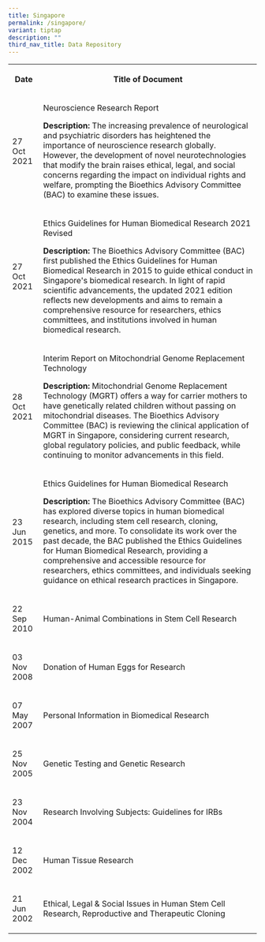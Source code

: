 ```yaml
---
title: Singapore
permalink: /singapore/
variant: tiptap
description: ""
third_nav_title: Data Repository
---
```

<table style="minWidth: 50px">
<colgroup>
<col>
<col>
</colgroup>
<tbody>
<tr>
<th rowspan="1" colspan="1">
<p>Date</p>
</th>
<th rowspan="1" colspan="1">
<p>Title of Document</p>
</th>
</tr>
<tr>
<td rowspan="1" colspan="1">
<p>27 Oct 2021</p>
</td>
<td rowspan="1" colspan="1">
<p>Neuroscience Research Report</p>
<p><strong>Description:</strong> The increasing prevalence of neurological
and psychiatric disorders has heightened the importance of neuroscience
research globally. However, the development of novel neurotechnologies
that modify the brain raises ethical, legal, and social concerns regarding
the impact on individual rights and welfare, prompting the Bioethics Advisory
Committee (BAC) to examine these issues.</p>
</td>
</tr>
<tr>
<td rowspan="1" colspan="1">
<p>27 Oct 2021</p>
</td>
<td rowspan="1" colspan="1">
<p>Ethics Guidelines for Human Biomedical Research 2021 Revised</p>
<p><strong>Description: </strong>The Bioethics Advisory Committee (BAC) first
published the Ethics Guidelines for Human Biomedical Research in 2015 to
guide ethical conduct in Singapore's biomedical research. In light of rapid
scientific advancements, the updated 2021 edition reflects new developments
and aims to remain a comprehensive resource for researchers, ethics committees,
and institutions involved in human biomedical research.</p>
</td>
</tr>
<tr>
<td rowspan="1" colspan="1">
<p>28 Oct 2021</p>
</td>
<td rowspan="1" colspan="1">
<p>Interim Report on Mitochondrial Genome Replacement Technology</p>
<p><strong>Description:</strong> Mitochondrial Genome Replacement Technology
(MGRT) offers a way for carrier mothers to have genetically related children
without passing on mitochondrial diseases. The Bioethics Advisory Committee
(BAC) is reviewing the clinical application of MGRT in Singapore, considering
current research, global regulatory policies, and public feedback, while
continuing to monitor advancements in this field.</p>
</td>
</tr>
<tr>
<td rowspan="1" colspan="1">
<p>23 Jun 2015</p>
</td>
<td rowspan="1" colspan="1">
<p>Ethics Guidelines for Human Biomedical Research</p>
<p><strong>Description:</strong> The Bioethics Advisory Committee (BAC) has
explored diverse topics in human biomedical research, including stem cell
research, cloning, genetics, and more. To consolidate its work over the
past decade, the BAC published the Ethics Guidelines for Human Biomedical
Research, providing a comprehensive and accessible resource for researchers,
ethics committees, and individuals seeking guidance on ethical research
practices in Singapore.</p>
</td>
</tr>
<tr>
<td rowspan="1" colspan="1">
<p>22 Sep 2010</p>
</td>
<td rowspan="1" colspan="1">
<p>Human-Animal Combinations in Stem Cell Research</p>
</td>
</tr>
<tr>
<td rowspan="1" colspan="1">
<p>03 Nov 2008</p>
</td>
<td rowspan="1" colspan="1">
<p>Donation of Human Eggs for Research</p>
</td>
</tr>
<tr>
<td rowspan="1" colspan="1">
<p>07 May 2007</p>
</td>
<td rowspan="1" colspan="1">
<p>Personal Information in Biomedical Research</p>
</td>
</tr>
<tr>
<td rowspan="1" colspan="1">
<p>25 Nov 2005</p>
</td>
<td rowspan="1" colspan="1">
<p>Genetic Testing and Genetic Research</p>
</td>
</tr>
<tr>
<td rowspan="1" colspan="1">
<p>23 Nov 2004</p>
</td>
<td rowspan="1" colspan="1">
<p>Research Involving Subjects: Guidelines for IRBs</p>
</td>
</tr>
<tr>
<td rowspan="1" colspan="1">
<p>12 Dec 2002</p>
</td>
<td rowspan="1" colspan="1">
<p>Human Tissue Research</p>
</td>
</tr>
<tr>
<td rowspan="1" colspan="1">
<p>21 Jun 2002</p>
</td>
<td rowspan="1" colspan="1">
<p>Ethical, Legal &amp; Social Issues in Human Stem Cell Research, Reproductive
and Therapeutic Cloning</p>
</td>
</tr>
</tbody>
</table>
<p></p>